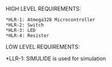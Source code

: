 HIGH LEVEL REQUIREMENTS:
  
    *HLR-1: Atmega328 Microcontroller
    *HLR-2: Switch
    *HLR-3: LED
    *HLR-4: Resistor


LOW LEVEL REQUIREMENTS:
  
   *LLR-1: SIMULIDE is used for simulation
